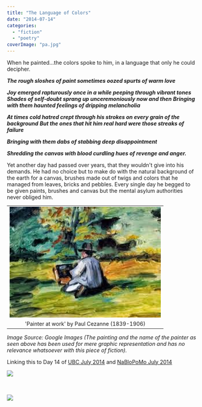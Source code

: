 ```yaml
---
title: "The Language of Colors"
date: "2014-07-14"
categories: 
  - "fiction"
  - "poetry"
coverImage: "pa.jpg"
---
```


When he painted...the colors spoke to him, in a language that only he could decipher.

_**The rough sloshes of paint sometimes oozed spurts of warm love**_ 

_**Joy emerged rapturously once in a while peeping through vibrant tones**_ **_Shades of self-doubt sprang up unceremoniously now and then_** _**Bringing with them haunted feelings of dripping melancholia**_

_**At times cold hatred crept through his strokes on every grain of the background**_ _**But the ones that hit him real hard were those streaks of failure**_

_**Bringing with them dabs of stabbing deep disappointment**_

_**Shredding the canvas with blood curdling hues of revenge and anger.**_

Yet another day had passed over years, that they wouldn't give into his demands. He had no choice but to make do with the natural background of the earth for a canvas, brushes made out of twigs and colors that he managed from leaves, bricks and pebbles. Every single day he begged to be given paints, brushes and canvas but the mental asylum authorities never obliged him.

<table class="tr-caption-container" style="margin-left: auto; margin-right: auto; text-align: center;" cellspacing="0" cellpadding="0" align="center"><tbody><tr><td style="text-align: center;"><a style="margin-left: auto; margin-right: auto;" href="http://ifsbutsandsetcs.com/wp-content/uploads/2014/07/pa.jpg"><img src="images/pa.jpg" width="400" height="293" border="0"></a></td></tr><tr><td class="tr-caption" style="text-align: center;">'Painter at work' by Paul Cezanne (1839-1906)</td></tr></tbody></table>

_Image Source: Google Images (The painting and the name of the painter as seen above has been used for mere graphic representation and has no relevance whatsoever with this piece of fiction)._

Linking this to Day 14 of [UBC July 2014](http://ultimateblogchallenge.com/) and [NaBloPoMo July 2014](http://www.blogher.com/nablopomo-july-2014-blogroll)

[![](images/UBC-banner217.png)](http://ifsbutsandsetcs.com/wp-content/uploads/2014/07/UBC-banner217.png)

 

[![](images/NaBloPoMo_0714_465x287_DECADE_017.jpg)](http://ifsbutsandsetcs.com/wp-content/uploads/2014/07/NaBloPoMo_0714_465x287_DECADE_017.jpg)
